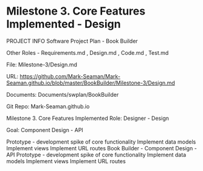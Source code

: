 # Milestone 3. Core Features Implemented - Design
PROJECT INFO
Software Project Plan - Book Builder

Other Roles - Requirements.md , Design.md , Code.md , Test.md

File: Milestone-3/Design.md

URL: https://github.com/Mark-Seaman/Mark-Seaman.github.io/blob/master/BookBuilder/Milestone-3/Design.md

Documents: Documents/swplan/BookBuilder

Git Repo: Mark-Seaman.github.io

Milestone 3. Core Features Implemented
Role: Designer - Design

Goal: Component Design - API

Prototype - development spike of core functionality
Implement data models
Implement views
Implement URL routes
Book Builder - Component Design - API
Prototype - development spike of core functionality
Implement data models
Implement views
Implement URL routes
